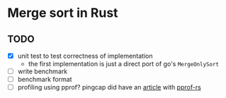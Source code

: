 # Merge sort in Rust

## TODO

- [x] unit test to test correctness of implementation
  - the first implementation is just a direct port of go's `MergeOnlySort`
- [ ] write benchmark
- [ ] benchmark format
- [ ] profiling using pprof? pingcap did have an [article](https://pingcap.com/blog/quickly-find-rust-program-bottlenecks-online-using-a-go-tool/) with [pprof-rs](https://github.com/tikv/pprof-rs)

